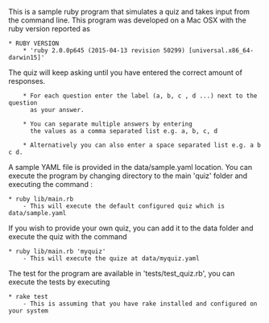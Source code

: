This is a sample ruby program that simulates a quiz and takes input from
the command line. This program was developed on a Mac OSX with the ruby
version reported as 

    * RUBY VERSION 
        * 'ruby 2.0.0p645 (2015-04-13 revision 50299) [universal.x86_64-darwin15]'

The quiz will keep asking until you have entered the correct amount of responses. 

        * For each question enter the label (a, b, c , d ...) next to the question
          as your answer.
          
        * You can separate multiple answers by entering
          the values as a comma separated list e.g. a, b, c, d 
          
        * Alternatively you can also enter a space separated list e.g. a b c d.
        
A sample YAML file is provided in the data/sample.yaml location. You can execute
the program by changing directory to the main 'quiz' folder and executing the 
command : 

    * ruby lib/main.rb
        - This will execute the default configured quiz which is data/sample.yaml
        
If you wish to provide your own quiz, you can add it to the data folder and execute
the quiz with the command

    * ruby lib/main.rb 'myquiz'
        - This will execute the quize at data/myquiz.yaml
        
The test for the program are available in 'tests/test_quiz.rb', you can execute the 
tests by executing

    * rake test
        - This is assuming that you have rake installed and configured on your system
